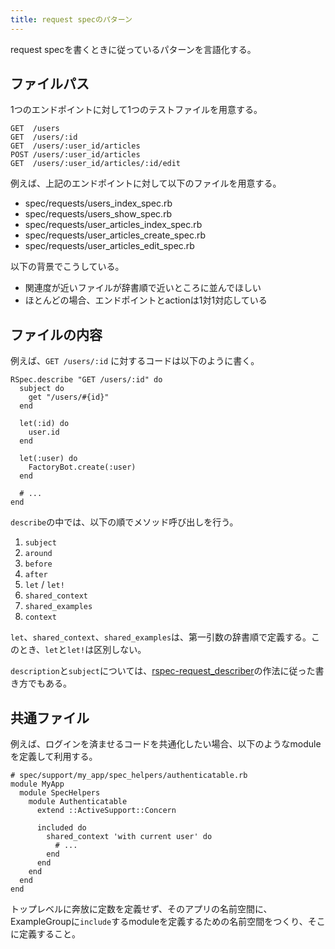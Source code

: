 ```yaml
---
title: request specのパターン
---
```


request specを書くときに従っているパターンを言語化する。

## ファイルパス

1つのエンドポイントに対して1つのテストファイルを用意する。

```
GET  /users
GET  /users/:id
GET  /users/:user_id/articles
POST /users/:user_id/articles
GET  /users/:user_id/articles/:id/edit
```

例えば、上記のエンドポイントに対して以下のファイルを用意する。

- spec/requests/users_index_spec.rb
- spec/requests/users_show_spec.rb
- spec/requests/user_articles_index_spec.rb
- spec/requests/user_articles_create_spec.rb
- spec/requests/user_articles_edit_spec.rb

以下の背景でこうしている。

- 関連度が近いファイルが辞書順で近いところに並んでほしい
- ほとんどの場合、エンドポイントとactionは1対1対応している

## ファイルの内容

例えば、`GET /users/:id` に対するコードは以下のように書く。

```
RSpec.describe "GET /users/:id" do
  subject do
    get "/users/#{id}"
  end

  let(:id) do
    user.id
  end

  let(:user) do
    FactoryBot.create(:user)
  end

  # ...
end
```

`describe`の中では、以下の順でメソッド呼び出しを行う。

1. `subject`
2. `around`
3. `before`
4. `after`
5. `let` / `let!`
6. `shared_context`
7. `shared_examples`
8. `context`

`let`、`shared_context`、`shared_examples`は、第一引数の辞書順で定義する。このとき、`let`と`let!`は区別しない。

`description`と`subject`については、[rspec-request_describer][1]の作法に従った書き方でもある。

## 共通ファイル

例えば、ログインを済ませるコードを共通化したい場合、以下のようなmoduleを定義して利用する。

```
# spec/support/my_app/spec_helpers/authenticatable.rb
module MyApp
  module SpecHelpers
    module Authenticatable
      extend ::ActiveSupport::Concern

      included do
        shared_context 'with current user' do
          # ...
        end
      end
    end
  end
end
```

トップレベルに奔放に定数を定義せず、そのアプリの名前空間に、ExampleGroupに`include`するmoduleを定義するための名前空間をつくり、そこに定義すること。

[1]: https://github.com/r7kamura/rspec-request_describer
